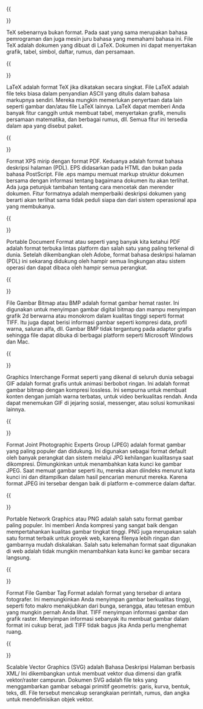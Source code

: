 ﻿---
translation: true
deploy: false
---


{{<section TEX>}}

TeX sebenarnya bukan format. Pada saat yang sama merupakan bahasa pemrograman dan juga mesin juru bahasa yang memahami bahasa ini. File TeX adalah dokumen yang dibuat di LaTeX. Dokumen ini dapat menyertakan grafik, tabel, simbol, daftar, rumus, dan persamaan.

{{<section LATEX>}}

LaTeX adalah format TeX jika dikatakan secara singkat. File LaTeX adalah file teks biasa dalam penyandian ASCII yang ditulis dalam bahasa markupnya sendiri. Mereka mungkin memerlukan penyertaan data lain seperti gambar dan/atau file LaTeX lainnya. LaTeX dapat memberi Anda banyak fitur canggih untuk membuat tabel, menyertakan grafik, menulis persamaan matematika, dan berbagai rumus, dll. Semua fitur ini tersedia dalam apa yang disebut paket.

{{<section XPS>}}

Format XPS mirip dengan format PDF. Keduanya adalah format bahasa deskripsi halaman (PDL). EPS didasarkan pada HTML dan bukan pada bahasa PostScript. File .eps mampu memuat markup struktur dokumen bersama dengan informasi tentang bagaimana dokumen itu akan terlihat. Ada juga petunjuk tambahan tentang cara mencetak dan merender dokumen. Fitur formatnya adalah memperbaiki deskripsi dokumen yang berarti akan terlihat sama tidak peduli siapa dan dari sistem operasional apa yang membukanya.

{{<section PDF>}}

Portable Document Format atau seperti yang banyak kita ketahui PDF adalah format terbuka lintas platform dan salah satu yang paling terkenal di dunia. Setelah dikembangkan oleh Adobe, format bahasa deskripsi halaman (PDL) ini sekarang didukung oleh hampir semua lingkungan atau sistem operasi dan dapat dibaca oleh hampir semua perangkat.

{{<section BMP>}}

File Gambar Bitmap atau BMP adalah format gambar hemat raster. Ini digunakan untuk menyimpan gambar digital bitmap dan mampu menyimpan grafik 2d berwarna atau monokrom dalam kualitas tinggi seperti format TIFF. Itu juga dapat berisi informasi gambar seperti kompresi data, profil warna, saluran alfa, dll. Gambar BMP tidak tergantung pada adaptor grafis sehingga file dapat dibuka di berbagai platform seperti Microsoft Windows dan Mac.


{{<section GIF>}}

Graphics Interchange Format seperti yang dikenal di seluruh dunia sebagai GIF adalah format grafis untuk animasi berbobot ringan. Ini adalah format gambar bitmap dengan kompresi lossless. Ini sempurna untuk membuat konten dengan jumlah warna terbatas, untuk video berkualitas rendah. Anda dapat menemukan GIF di jejaring sosial, messenger, atau solusi komunikasi lainnya.

{{<section JPEG>}}

Format Joint Photographic Experts Group (JPEG) adalah format gambar yang paling populer dan didukung. Ini digunakan sebagai format default oleh banyak perangkat dan sistem melalui JPG kehilangan kualitasnya saat dikompresi. Dimungkinkan untuk menambahkan kata kunci ke gambar JPEG. Saat memuat gambar seperti itu, mereka akan diindeks menurut kata kunci ini dan ditampilkan dalam hasil pencarian menurut mereka. Karena format JPEG ini tersebar dengan baik di platform e-commerce dalam daftar.

{{<section PNG>}}

Portable Network Graphics atau PNG adalah salah satu format gambar paling populer. Ini memberi Anda kompresi yang sangat baik dengan mempertahankan kualitas gambar tingkat tinggi. PNG juga merupakan salah satu format terbaik untuk proyek web, karena filenya lebih ringan dan gambarnya mudah diskalakan. Salah satu kelemahan format saat digunakan di web adalah tidak mungkin menambahkan kata kunci ke gambar secara langsung.

{{<section TIFF>}}

Format File Gambar Tag Format adalah format yang tersebar di antara fotografer. Ini memungkinkan Anda menyimpan gambar berkualitas tinggi, seperti foto makro menakjubkan dari bunga, serangga, atau tetesan embun yang mungkin pernah Anda lihat. TIFF menyimpan informasi gambar dan grafik raster. Menyimpan informasi sebanyak itu membuat gambar dalam format ini cukup berat, jadi TIFF tidak bagus jika Anda perlu menghemat ruang.

{{<section SVG>}}

Scalable Vector Graphics (SVG) adalah Bahasa Deskripsi Halaman berbasis XML/ Ini dikembangkan untuk membuat vektor dua dimensi dan grafik vektor/raster campuran. Dokumen SVG adalah file teks yang menggambarkan gambar sebagai primitif geometris: garis, kurva, bentuk, teks, dll. File tersebut mencakup serangkaian perintah, rumus, dan angka untuk mendefinisikan objek vektor.
